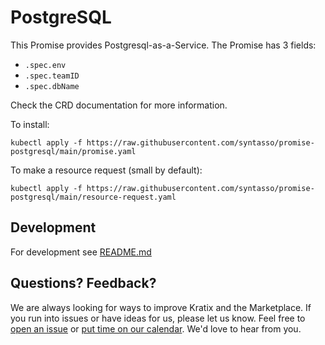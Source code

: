 # PostgreSQL

This Promise provides Postgresql-as-a-Service. The Promise has 3 fields:
* `.spec.env`
* `.spec.teamID`
* `.spec.dbName`

Check the CRD documentation for more information.


To install:
```
kubectl apply -f https://raw.githubusercontent.com/syntasso/promise-postgresql/main/promise.yaml
```

To make a resource request (small by default):
```
kubectl apply -f https://raw.githubusercontent.com/syntasso/promise-postgresql/main/resource-request.yaml
```

## Development

For development see [README.md](./internal/README.md)

## Questions? Feedback?

We are always looking for ways to improve Kratix and the Marketplace. If you
run into issues or have ideas for us, please let us know. Feel free to [open an
issue](https://github.com/syntasso/kratix-marketplace/issues/new/choose) or
[put time on our calendar](https://www.syntasso.io/contact-us). We'd love to
hear from you.
